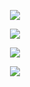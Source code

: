 <p align="center" >
    <img src="https://github-readme-stats.vercel.app/api?username=henkelmax&count_private=true&show_icons=true&include_all_commits=true&bg_color=00000000&text_color=7a7a7a"/>
</p>

<p align="center" >
    <img src="https://github-readme-streak-stats.herokuapp.com?user=henkelmax&theme=dark&date_format=M%20j%5B%2C%20Y%5D&background=00000000&currStreakNum=7A7A7A&sideNums=7A7A7A&sideLabels=7A7A7A&border=E4E2E2&currStreakLabel=3080ED&ring=3080ED&fire=DD2727"/>
</p>

<p align="center" >
    <img src="https://github-readme-stats.vercel.app/api/wakatime?username=henkelmax&bg_color=00000000&text_color=7a7a7a"/>
</p>

<p align="center" >
    <img src="https://github-readme-stats.vercel.app/api/top-langs/?username=henkelmax&layout=compact&hide=html&bg_color=00000000&text_color=7a7a7a"/>
</p>
